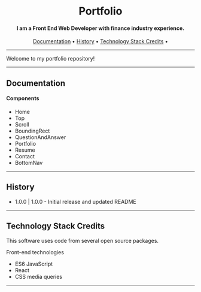 <h1 align="center">
  <br>
  Portfolio
  <br>
</h1>

<h4 align="center">I am a Front End Web Developer with finance industry experience.</h4>

<p align="center">
    <a href="#documentation">Documentation</a> •
    <a href="#history">History</a> •
    <a href="#technology-stack-credits">Technology Stack Credits</a> •
</p>

---
Welcome to my portfolio repository!

---

## Documentation

#### Components
  * Home
  * Top
  * Scroll
  * BoundingRect
  * QuestionAndAnswer
  * Portfolio
  * Resume
  * Contact
  * BottomNav

---
## History
* 1.0.0 | 1.0.0 - Initial release and updated README

---
## Technology Stack Credits
This software uses code from several open source packages.

Front-end technologies
+ ES6 JavaScript
+ React
+ CSS media queries
---
